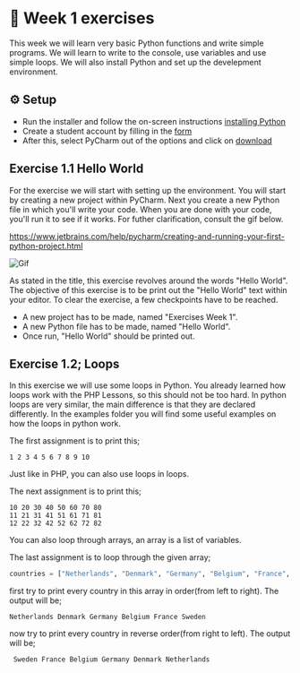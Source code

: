 # :pencil: Week 1 exercises 
This week we will learn very basic Python functions and write simple programs. 
We will learn to write to the console, use variables and use simple loops. 
We will also install Python and set up the develepment environment.

## :gear: Setup
- Run the installer and follow the on-screen instructions [installing Python](https://www.python.org/ftp/python/3.9.4/python-3.9.4-amd64.exe)
- Create a student account by filling in the [form](https://www.jetbrains.com/shop/eform/students?_st=phGZYaLDwIFGzailE1uoJf-YSAMxYl0W9cCb_fmXojmwSBZwGwGLnwzHtxOrCGvc)
- After this, select PyCharm out of the options and click on [download](https://www.jetbrains.com/pycharm/download/download-thanks.html?platform=windows)

## Exercise 1.1 Hello World
For the exercise we will start with setting up the environment. You will start by creating a new project  within PyCharm. Next you create a new Python file in which you'll write your code. When you are done with your code, you'll run it to see if it works. For futher clarification, consult the gif below.

https://www.jetbrains.com/help/pycharm/creating-and-running-your-first-python-project.html

![Gif](https://github.com/MarkBenjamins/NHL-Stenden-Python-course-programming-exercises/blob/main/Week%201/Python_gif_1.gif)


As stated in the title, this exercise revolves around the words "Hello World". The objective of this exercise is to be print out the "Hello World" text within your editor. To clear the exercise, a few checkpoints have to be reached.

- A new project has to be made, named "Exercises Week 1".
- A new Python file has to be made, named "Hello World".
- Once run, "Hello World" should be printed out.

## Exercise 1.2; Loops

In this exercise we will use some loops in Python. You already learned how loops work with the PHP Lessons, so this should not be too hard. In python loops are very similar, the main difference is that they are declared differently. In the examples folder you will find some useful examples on how the loops in python work.

The first assignment is to print this;

```
1 2 3 4 5 6 7 8 9 10 
```

Just like in PHP, you can also use loops in loops.

The next assignment is to print this;

```
10 20 30 40 50 60 70 80 
11 21 31 41 51 61 71 81 
12 22 32 42 52 62 72 82 
```

You can also loop through arrays, an array is a list of variables.

The last assignment is to loop through the given array;

```python
countries = ["Netherlands", "Denmark", "Germany", "Belgium", "France", "Sweden"]
```

first try to print every country in this array in order(from left to right). The output will be;

```
Netherlands Denmark Germany Belgium France Sweden 
```

now try to print every country in reverse order(from right to left). The output will be;

```
 Sweden France Belgium Germany Denmark Netherlands
```

